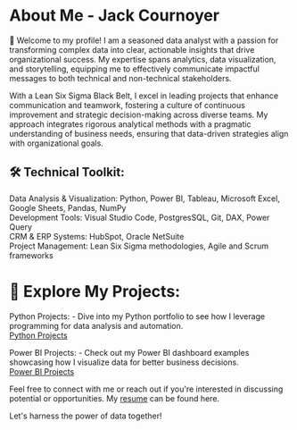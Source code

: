 
# About Me - Jack Cournoyer



👋 Welcome to my profile! I am a seasoned data analyst with a passion for transforming complex data into clear, actionable insights that drive organizational success. My expertise spans analytics, data visualization, and storytelling, equipping me to effectively communicate impactful messages to both technical and non-technical stakeholders.

With a Lean Six Sigma Black Belt, I excel in leading projects that enhance communication and teamwork, fostering a culture of continuous improvement and strategic decision-making across diverse teams. My approach integrates rigorous analytical methods with a pragmatic understanding of business needs, ensuring that data-driven strategies align with organizational goals.

## 🛠 Technical Toolkit:

Data Analysis & Visualization: Python, Power BI, Tableau, Microsoft Excel, Google Sheets, Pandas, NumPy \
Development Tools: Visual Studio Code, PostgresSQL, Git, DAX, Power Query \
CRM & ERP Systems: HubSpot, Oracle NetSuite \
Project Management: Lean Six Sigma methodologies, Agile and Scrum frameworks


# 🔗 Explore My Projects:

Python Projects: - Dive into my Python portfolio to see how I leverage programming for data analysis and automation.\
[Python Projects](https://github.com/Jackjack104/Data-Portfolio/tree/main/Data%20Projects%20-%20Using%20Python)



Power BI Projects: - Check out my Power BI dashboard examples showcasing how I visualize data for better business decisions. \
[Power BI Projects](https://github.com/Jackjack104/Data-Portfolio/tree/main/Data%20Projects%20-%20Using%20Power%20BI)

Feel free to connect with me or reach out if you're interested in discussing potential or opportunities. 
My [resume](https://github.com/Jackjack104/Data-Portfolio/blob/main/Jack%20Cournoyer%20Resume%20-%202024.pdf) can be found here.


Let's harness the power of data together!
